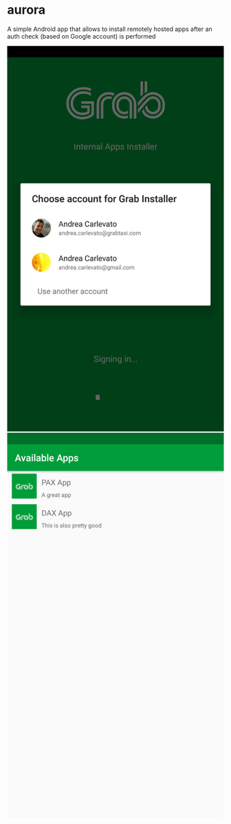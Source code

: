 # aurora
A simple Android app that allows to install remotely hosted apps after an auth check (based on Google account) is performed

![Login Scren](screenshots/2.png?raw=true "Login Scren")
![App Scren](screenshots/1.png?raw=true "Login Scren")
